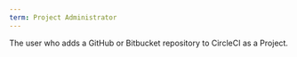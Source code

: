 ```yaml
---
term: Project Administrator
---
```


The user who adds a GitHub or Bitbucket repository to CircleCI as a Project.
